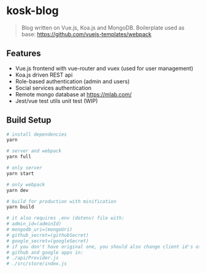 # kosk-blog

> Blog written on Vue.js, Koa.js and MongoDB.
> Boilerplate used as base: https://github.com/vuejs-templates/webpack

## Features
* Vue.js frontend with vue-router and vuex (used for user management)
* Koa.js driven REST api
* Role-based authentication (admin and users)
* Social services authentication
* Remote mongo database at https://mlab.com/
* Jest/vue test utils unit test (WIP)

## Build Setup

``` bash
# install dependencies
yarn

# server and webpack
yarn full

# only server
yarn start

# only webpack
yarn dev

# build for production with minification
yarn build

# it also requires .env (dotenv) file with:
# admin_id=(adminId)
# mongodb_uri=(mongoUri)
# github_secret=(githubSecret)
# google_secret=(googleSecret)
# if you don't have original one, you should also change client id's of
# github and google apps in:
# ./api/Provider.js
# ./src/store/index.js

```
